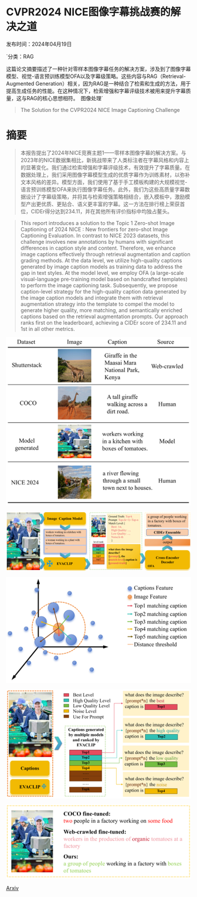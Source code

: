 # CVPR2024 NICE图像字幕挑战赛的解决之道

发布时间：2024年04月19日

`分类：RAG

这篇论文摘要描述了一种针对零样本图像字幕任务的解决方案，涉及到了图像字幕模型、视觉-语言预训练模型OFA以及字幕级策略。这些内容与RAG（Retrieval-Augmented Generation）相关，因为RAG是一种结合了检索和生成的方法，用于提高生成任务的性能。在这种情况下，检索增强和字幕评级技术被用来提升字幕质量，这与RAG的核心思想相符。` `图像处理`

> The Solution for the CVPR2024 NICE Image Captioning Challenge

# 摘要

> 本报告提出了2024年NICE竞赛主题1——零样本图像字幕的解决方案。与2023年的NICE数据集相比，新挑战带来了人类标注者在字幕风格和内容上的显著变化。我们通过检索增强和字幕评级技术，有效提升了字幕质量。在数据处理上，我们采用图像字幕模型生成的优质字幕作为训练素材，以弥补文本风格的差异。模型方面，我们使用了基于手工模板构建的大规模视觉-语言预训练模型OFA来执行图像字幕任务。此外，我们为这些高质量字幕数据设计了字幕级策略，并将其与检索增强策略相结合，嵌入模板中，激励模型产出更优质、更贴合、语义更丰富的字幕。这一方法在排行榜上荣获首位，CIDEr得分达到234.11，并在其他所有评价指标中均独占鳌头。

> This report introduces a solution to the Topic 1 Zero-shot Image Captioning of 2024 NICE : New frontiers for zero-shot Image Captioning Evaluation. In contrast to NICE 2023 datasets, this challenge involves new annotations by humans with significant differences in caption style and content. Therefore, we enhance image captions effectively through retrieval augmentation and caption grading methods. At the data level, we utilize high-quality captions generated by image caption models as training data to address the gap in text styles. At the model level, we employ OFA (a large-scale visual-language pre-training model based on handcrafted templates) to perform the image captioning task. Subsequently, we propose caption-level strategy for the high-quality caption data generated by the image caption models and integrate them with retrieval augmentation strategy into the template to compel the model to generate higher quality, more matching, and semantically enriched captions based on the retrieval augmentation prompts. Our approach ranks first on the leaderboard, achieving a CIDEr score of 234.11 and 1st in all other metrics.

![CVPR2024 NICE图像字幕挑战赛的解决之道](../../../paper_images/2404.12739/x1.png)

![CVPR2024 NICE图像字幕挑战赛的解决之道](../../../paper_images/2404.12739/x2.png)

![CVPR2024 NICE图像字幕挑战赛的解决之道](../../../paper_images/2404.12739/x3.png)

![CVPR2024 NICE图像字幕挑战赛的解决之道](../../../paper_images/2404.12739/x4.png)

![CVPR2024 NICE图像字幕挑战赛的解决之道](../../../paper_images/2404.12739/x5.png)

[Arxiv](https://arxiv.org/abs/2404.12739)